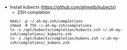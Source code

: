 * Install kubectx (https://github.com/ahmetb/kubectx)
  * ZSH completion
  ```
  mkdir -p ~/.oh-my-zsh/completions
  chmod -R 755 ~/.oh-my-zsh/completions
  ln -s /opt/kubectx/completion/kubectx.zsh ~/.oh-my-zsh/completions/_kubectx.zsh
  ln -s /opt/kubectx/completion/kubens.zsh ~/.oh-my-zsh/completions/_kubens.zsh
  ```
